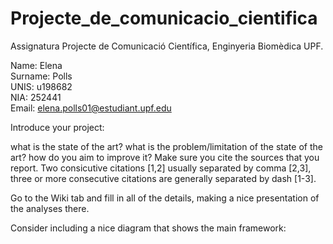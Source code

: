 # Projecte_de_comunicacio_cientifica
Assignatura Projecte de Comunicació Científica, Enginyeria Biomèdica UPF.

Name: Elena\
Surname: Polls\
UNIS: u198682 \
NIA: 252441\
Email: elena.polls01@estudiant.upf.edu

Introduce your project:

what is the state of the art?
what is the problem/limitation of the state of the art?
how do you aim to improve it?
Make sure you cite the sources that you report. Two consicutive citations [1,2] usually separated by comma [2,3], three or more consecutive citations are generally separated by dash [1-3].

Go to the Wiki tab and fill in all of the details, making a nice presentation of the analyses there.

Consider including a nice diagram that shows the main framework:
